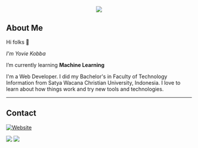 # 

<p align="center">
    <img src="https://github-readme-stats.vercel.app/api?username=yopilatul&show_icons=true&count_private=true&theme=dark"/>
</p>

## About Me

Hi folks :wave: 

*I'm Yovie Kobba*

I’m currently learning **Machine Learning**

I'm a Web Developer. I did my Bachelor's in Faculty of Technology Information from Satya Wacana Christian University, Indonesia. I love to learn about how things work and try new tools and technologies.


---

## Contact
[![Website](https://img.shields.io/website?label=LandingPage&style=for-the-badge&url=#)](https://yopilatulgithub.io/)

<a href="mailto:adithyakobba12@outlook.com">
<img src="https://img.shields.io/badge/adithyakobba12@outlook.com-%23D14836.svg?&style=for-the-badge&logo=gmail&logoColor=white" href="adithyakobba12@outlook.com"></a>

<a  href="https://www.instagram.com/yoviek12/">
<img src="https://img.shields.io/badge/@yoviek12-%23E4405F.svg?&style=for-the-badge&logo=instagram&logoColor=white"></a>
